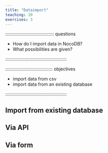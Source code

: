 ```yaml
---
title: "Dataimport"
teaching: 10
exercises: 3
---
```


:::::::::::::::::::::::::::::::::::::: questions

- How do I import data in NocoDB?
- What possibilities are given?

::::::::::::::::::::::::::::::::::::::::::::::::

::::::::::::::::::::::::::::::::::::: objectives

- import data from csv
- import data from an existing database

::::::::::::::::::::::::::::::::::::::::::::::::


## Import from existing database



## Via API



## Via form
